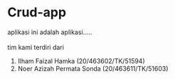 # Crud-app
aplikasi ini adalah aplikasi.....
<br>
<br>
tim kami terdiri dari <br>
1. Ilham Faizal Hamka (20/463602/TK/51594)
2. Noer Azizah Permata Sonda (20/463611/TK/51603) <br>
